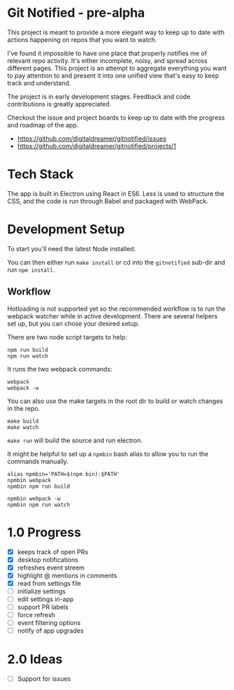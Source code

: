 # Git Notified - pre-alpha

This project is meant to provide a more elegant way to keep up to date with actions happening on repos that you want to watch.

I've found it impossible to have one place that properly notifies me of relevant repo activity. It's either incomplete, noisy, and spread across different pages. This project is an attempt to aggregate everything you want to pay attention to and present it into one unified view that's easy to keep track and understand.

The project is in early development stages. Feedback and code contributions is greatly appreciated.

Checkout the issue and project boards to keep up to date with the progress and roadmap of the app.

* https://github.com/digitaldreamer/gitnotified/issues
* https://github.com/digitaldreamer/gitnotified/projects/1

# Tech Stack

The app is built in Electron using React in ES6. Less is used to structure the CSS, and the code is run through Babel and packaged with WebPack.

# Development Setup

To start you'll need the latest Node installed.

You can then either run `make install` or cd into the `gitnotified` sub-dir and run `npm install`.

## Workflow

Hotloading is not supported yet so the recommended workflow is to run the webpack watcher while in active development. There are several helpers set up, but you can chose your desired setup.

There are two node script targets to help:

```
npm run build
npm run watch
```

It runs the two webpack commands:

```
webpack
webpack -w
```

You can also use the make targets in the root dir to build or watch changes in the repo.

```
make build
make watch
```

`make run` will build the source and run electron.

It might be helpful to set up a `npmbin` bash alias to allow you to run the commands manually.

```
alias npmbin='PATH=$(npm bin):$PATH'
npmbin webpack
npmbin npm run build

npmbin webpack -w
npmbin npm run watch
```

# 1.0 Progress

- [x] keeps track of open PRs
- [x] desktop notifications
- [x] refreshes event streem
- [x] highlight @ mentions in comments
- [x] read from settings file
- [ ] initialize settings
- [ ] edit settings in-app
- [ ] support PR labels
- [ ] force refresh
- [ ] event filtering options
- [ ] notify of app upgrades

# 2.0 Ideas

- [ ] Support for issues
